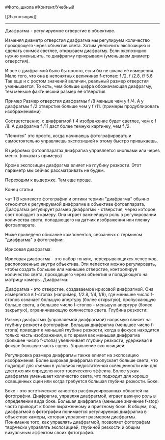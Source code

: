 #Фото_школа #Контент/Учебный 

[[Экспозиция]]
_____

Диафрагма - регулируемое отверстие в объективе.

Изменяя диаметр отверстия диафрагма мы регулируем количество проходящего через объектив света.
Хотим увеличить экспозицию и сделать снимок светлее, открываем диафрагму. 
Если экспозицию нужно уменьшить, то диафрагму прикрываем (уменьшаем диаметр отверстия). 

И все с диафрагмой было бы просто, если бы не шкала её измерения.
Мало того, что она в непонятных величинах f-стопах: f /2, f /2.8, f/ 5.6
Так еще и с ростом значений величин, реальный размер отверстия уменьшается.
То есть, чем больше цифра обозначающая диафрагму, тем меньше фактический размер её отверстия. 

Пример
Размер отверстия диафрагмы f /8 меньше чем у f /4. 
А у диафрагмы f /2 отверстие больше чем у f /11.
(примеры продублировать изображениями)

Соответственно, с диафрагмой f 4 изображение будет светлее, чем с f /8. А диафрагма f /11 даст более темную картинку, чем f /2.

"Лечится" это просто, когда начинаешь фотографировать и самостоятельно управляешь экспозицией к этому быстро привыкаешь. 

В цифровых фотоаппаратах диафрагма управляется кнопками или через меню.
(показать примеры)

Кроме экспозиции диафрагма влияет на глубину резкости. Этот параметр мы сейчас рассматривать не будем.

Переходим к выдержке. Там еще проще.

Конец статьи






чат 1
В контексте фотографии и оптики термин "диафрагма" обычно относится к регулируемой диафрагме в объективе фотоаппарата. Диафрагма регулирует размер диафрагмы - отверстия, через которое свет попадает в камеру. Она играет важнейшую роль в регулировании количества света, попадающего на датчик изображения или пленку фотоаппарата.

Ниже приведено описание компонентов, связанных с термином "диафрагма" в фотографии:

Ирисовая диафрагма:

Ирисовая диафрагма - это набор тонких, перекрывающихся лепестков, расположенных внутри объектива. Эти лепестки можно регулировать, чтобы создать большее или меньшее отверстие, контролируя количество света, проходящего через объектив и попадающего на матрицу камеры.
Диафрагма:

Диафрагма - это отверстие, создаваемое ирисовой диафрагмой. Она измеряется в f-стопах (например, f/2.8, f/4, f/8), где меньшее число f-стопов означает большую апертуру (более открытую), пропускающую больше света, а большее число f-стопов - меньшую апертуру (более закрытую), ограничивающую количество света.
Глубина резкости:

Размер диафрагмы (управляемой диафрагмой) напрямую влияет на глубину резкости фотографии. Большая диафрагма (меньшее число f-стопа) приводит к меньшей глубине резкости, когда в фокусе находится только часть изображения, в то время как меньшая диафрагма (большее число f-стопа) увеличивает глубину резкости, удерживая в фокусе большую часть сцены.
Управление экспозицией:

Регулировка размера диафрагмы также влияет на экспозицию изображения. Более широкая диафрагма пропускает больше света, что подходит для съемки в условиях недостаточной освещенности или для достижения определенного творческого эффекта. Более узкая диафрагма уменьшает количество света, что подходит для хорошо освещенных сцен или когда требуется большая глубина резкости.
Боке:

Боке - это эстетическое качество расфокусированных областей на фотографии. Диафрагма, управляя диафрагмой, играет важную роль в определении вида боке. Большая диафрагма (меньшее значение f-stop) часто приводит к более выраженному и приятному боке.
В общем, под диафрагмой в фотографии понимается регулируемая диафрагма в объективе камеры, которая управляет размером диафрагмы. Понимание того, как управлять диафрагмой, позволяет фотографам творчески управлять экспозицией, глубиной резкости и общим визуальным эффектом своих фотографий.